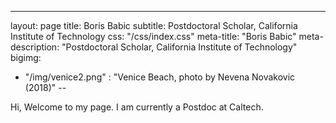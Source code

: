 ---
layout: page
title: Boris Babic
subtitle: Postdoctoral Scholar, California Institute of Technology
css: "/css/index.css"
meta-title: "Boris Babic"
meta-description: "Postdoctoral Scholar, California Institute of Technology"
bigimg:
  - "/img/venice2.png" : "Venice Beach, photo by Nevena Novakovic (2018)"
--

Hi, Welcome to my page. I am currently a Postdoc at Caltech. 
